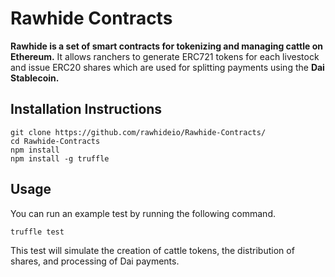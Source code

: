 # Rawhide Contracts

**Rawhide is a set of smart contracts for tokenizing and managing cattle on Ethereum.** It allows ranchers to generate ERC721 tokens for each livestock and issue ERC20 shares which are used for splitting payments using the **Dai Stablecoin.**

## Installation Instructions

```
git clone https://github.com/rawhideio/Rawhide-Contracts/
cd Rawhide-Contracts
npm install
npm install -g truffle
```

## Usage
You can run an example test by running the following command.
```
truffle test
```
This test will simulate the creation of cattle tokens, the distribution of shares, and processing of Dai payments.
